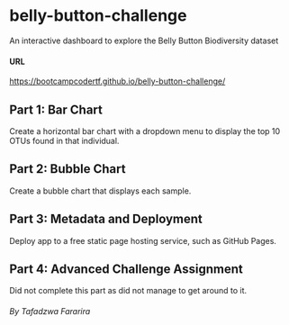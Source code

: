 # belly-button-challenge
An interactive dashboard to explore the Belly Button Biodiversity dataset
#### URL
https://bootcampcodertf.github.io/belly-button-challenge/

## Part 1: Bar Chart
Create a horizontal bar chart with a dropdown menu to display the top 10 OTUs found in that individual.

## Part 2: Bubble Chart
Create a bubble chart that displays each sample.

## Part 3: Metadata and Deployment
Deploy app to a free static page hosting service, such as GitHub Pages.

## Part 4: Advanced Challenge Assignment
Did not complete this part as did not manage to get around to it.


###### By Tafadzwa Fararira
